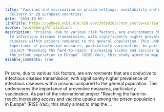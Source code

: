 ```yaml
---
title: 'Vaccines and vaccination in prison settings: availability and model of service
  delivery in 20 European countries'
date: '2024-10-05'
linkTitle: https://pubmed.ncbi.nlm.nih.gov/39369203/?utm_source=curl&utm_medium=rss&utm_campaign=pubmed-2&utm_content=1FakS-2QOkCT8HsMOQP1bCRQ4YzyumYOmxmF0moLsQ3dFB1E9V&fc=20220326224207&ff=20241006180930&v=2.18.0.post9+e462414
source: heidelberg[Affiliation]
description: 'Prisons, due to various risk factors, are environments that are conducive
  to infectious disease transmission, with significantly higher prevalence of infectious
  diseases within prisons compared to the general population. This underscores the
  importance of preventive measures, particularly vaccination. As part of the international
  project "Reaching the hard-to-reach: Increasing access and vaccine uptake among
  the prison population in Europe" (RISE-Vac), this study aimed to map the ...'
disable_comments: true
---
```

Prisons, due to various risk factors, are environments that are conducive to infectious disease transmission, with significantly higher prevalence of infectious diseases within prisons compared to the general population. This underscores the importance of preventive measures, particularly vaccination. As part of the international project "Reaching the hard-to-reach: Increasing access and vaccine uptake among the prison population in Europe" (RISE-Vac), this study aimed to map the ...